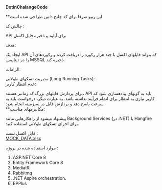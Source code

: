 **DotinChalangeCode**

\*\*این ریپو صرفا برای کد چلنج داتین طراحی شده است

چالش کد :

API برای آپلود و ذخیره فایل اکسل

هدف:

ایجاد یک API که بتواند فایلهای اکسل با چند هزار رکورد را دریافت کرده و رکوردهای آن را در دیتابیس MSSQL ذخیره کند.

الزامات:

مدیریت تسکهای طولانی (Long Running Tasks):  
عدم انتظار کاربر:

برای پردازش فایلهای بزرگ که زمانبر هستند، API باید به گونهای پیادهسازی شود که کاربر نیازی به انتظار برای اتمام فرآیند نداشته باشد. به عبارت دیگر، درخواست باید به سرعت پاسخ دهد و پردازش فایل در پسزمینه انجام شود.  
\*\*مکانیزمهای مناسب:

پیشنهاد میشود از راهکارهایی مانند Background Services (در .NET) یا Hangfire برای اجرای تسکهای طولانی استفاده کنید.

فایل اکسل تست :  
[MOCK\_DATA.xlsx](https://github.com/javad10170/DotinChalangeCode/blob/main/Test/MOCK_DATA.xlsx)

موارد استفاده شده در پروژه :

1.  ASP.NET Core 8
2.  Entity Framework Core 8
3.  MediatR
4.  Rabbitmq
5.  .NET Aspire orchestration.
6.  EPPlus
